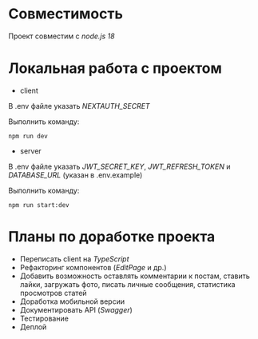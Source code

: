 # Совместимость

Проект совместим с *node.js 18*

# Локальная работа с проектом

- client

В .env файле указать *NEXTAUTH_SECRET*

Выполнить команду:

```
npm run dev
```

- server

В .env файле указать *JWT_SECRET_KEY*, *JWT_REFRESH_TOKEN* и *DATABASE_URL* (указан в .env.example)

Выполнить команду:

```
npm run start:dev
```

# Планы по доработке проекта

- Переписать client на *TypeScript*
- Рефакторинг компонентов (*EditPage* и др.)
- Добавить возможность оставлять комментарии к постам, ставить лайки, загружать фото, писать личные сообщения, статистика просмотров статей
- Доработка мобильной версии
- Документировать API (*Swagger*)
- Тестирование
- Деплой
